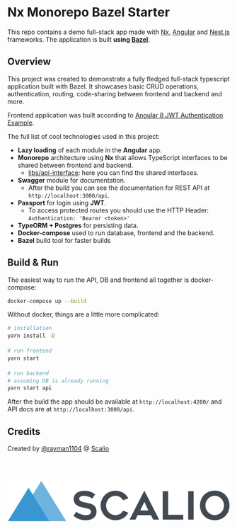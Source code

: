 # Nx Monorepo Bazel Starter
This repo contains a demo full-stack app made with [Nx](https://nx.dev), [Angular](https://angular.io/)
and [Nest.js](https://nestjs.com/) frameworks.
The application is built **using [Bazel](https://bazel.build/)**.

## Overview
This project was created to demonstrate a fully fledged
full-stack typescript application built with Bazel.
It showcases basic CRUD operations, authentication, routing, code-sharing between frontend and backend and more.

Frontend application was built according to [Angular 8 JWT Authentication Example](https://github.com/cornflourblue/angular-8-jwt-authentication-example).

The full list of cool technologies used in this project:
- **Lazy loading** of each module in the **Angular** app.
- **Monorepo** architecture using **Nx** that allows TypeScript
interfaces to be shared between frontend and backend.
  - [libs/api-interface](libs/api-interface/src/interfaces):
  here you can find the shared interfaces.
- **Swagger** module for documentation.
  - After the build you can see the documentation for REST API at `http://localhost:3000/api`.
- **Passport** for login using **JWT**.
  - To access protected routes you should use the HTTP Header: `Authentication: 'Bearer <token>'`
- **TypeORM + Postgres** for persisting data.
- **Docker-compose** used to run database, frontend and the backend.
- **Bazel** build tool for faster builds

## Build & Run
The easiest way to run the API, DB and frontend all together is docker-compose:
```bash
docker-compose up --build
```

Without docker, things are a little more complicated:
```bash
# installation
yarn install -D

# run frontend
yarn start

# run backend
# assuming DB is already running
yarn start api
```

After the build the app should be available at `http://localhost:4200/`
and API docs are at `http://localhost:3000/api`.

## Credits

Created by [@rayman1104](https://github.com/rayman1104/) @ [Scalio](https://scal.io/)

<!-- markdownlint-disable -->
<p align="center">
    <br/>
    <br/>
    <br/>
    <a href="https://scal.io/">
        <img src="https://raw.githubusercontent.com/scalio/bazel-nestjs-starter/master/readme-assets/scalio.png"/>
    </a>
</p>
<!-- markdownlint-restore -->
